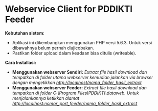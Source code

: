 # Webservice Client for PDDIKTI Feeder

**Kebutuhan sistem:**
* Aplikasi ini dikembangkan menggunakan PHP versi 5.6.3. Untuk versi dibawahnya belum pernah diujicobakan.
* Pastikan folder upload dalam keadaan bisa ditulis (writeable).

**Cara Installasi:**
* **Menggunakan webserver Sendiri:** *Extract file hasil download dan tempatkan di folder utama webserver kemudian jalankan via browser dengan mengetikkan [http://localhost/nama_folder_hasil_extract](http://localhost/nama_folder_hasil_extract)*
* **Menggunakan webserver Feeder:** *Extract file hasil download dan tempatkan di folder C:\Program Files\PDDIKTI\dataweb. Untuk menjalankannya ketikkan alamat [http://localhost:nomor_port_feeder/nama_folder_hasil_extract](http://localhost:nomor_port_feeder/nama_folder_hasil_extract)*
